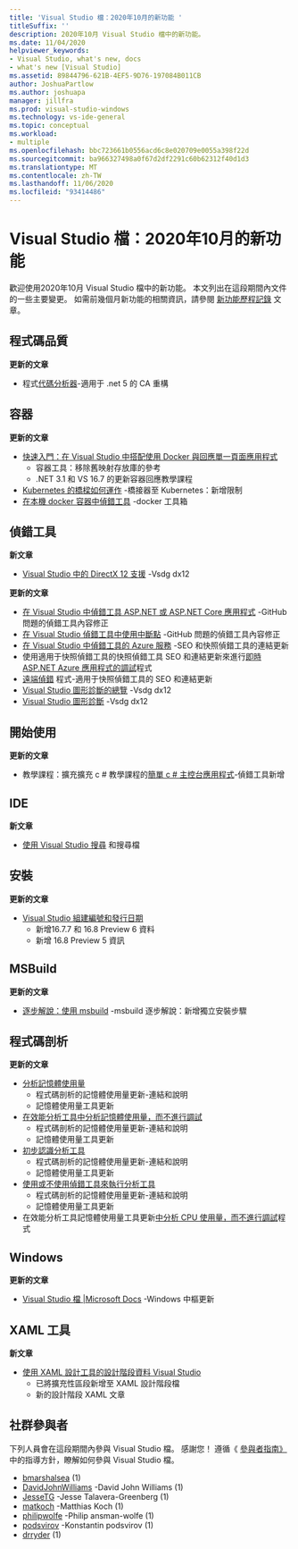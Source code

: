 ```yaml
---
title: 'Visual Studio 檔：2020年10月的新功能 '
titleSuffix: ''
description: 2020年10月 Visual Studio 檔中的新功能。
ms.date: 11/04/2020
helpviewer_keywords:
- Visual Studio, what's new, docs
- what's new [Visual Studio]
ms.assetid: 89844796-621B-4EF5-9D76-197084B011CB
author: JoshuaPartlow
ms.author: joshuapa
manager: jillfra
ms.prod: visual-studio-windows
ms.technology: vs-ide-general
ms.topic: conceptual
ms.workload:
- multiple
ms.openlocfilehash: bbc723661b0556acd6c8e020709e0055a398f22d
ms.sourcegitcommit: ba966327498a0f67d2df2291c60b62312f40d1d3
ms.translationtype: MT
ms.contentlocale: zh-TW
ms.lasthandoff: 11/06/2020
ms.locfileid: "93414486"
---
```

# <a name="visual-studio-docs-whats-new-for-october-2020"></a>Visual Studio 檔：2020年10月的新功能

歡迎使用2020年10月 Visual Studio 檔中的新功能。 本文列出在這段期間內文件的一些主要變更。 如需前幾個月新功能的相關資訊，請參閱 [新功能歷程記錄](whats-new-visual-studio-docs-history.md) 文章。

## <a name="code-quality"></a>程式碼品質

**更新的文章**
- 程式[代碼分析器](../code-quality/index.yml)-適用于 .net 5 的 CA 重構

## <a name="containers"></a>容器

**更新的文章**

- [快速入門：在 Visual Studio 中搭配使用 Docker 與回應單一頁面應用程式](../containers/container-tools-react.md)
  - 容器工具：移除舊映射存放庫的參考
  - .NET 3.1 和 VS 16.7 的更新容器回應教學課程
- [Kubernetes 的橋樑如何運作](../containers/overview-bridge-to-kubernetes.md) -橋接器至 Kubernetes：新增限制
- [在本機 docker 容器中偵錯工具](../containers/edit-and-refresh.md) -docker 工具箱

## <a name="debugger"></a>偵錯工具

**新文章**

- [Visual Studio 中的 DirectX 12 支援](../debugger/graphics/visual-studio-graphics-diagnostics-directx-12.md) -Vsdg dx12

**更新的文章**

- [在 Visual Studio 中偵錯工具 ASP.NET 或 ASP.NET Core 應用程式](../debugger/how-to-enable-debugging-for-aspnet-applications.md) -GitHub 問題的偵錯工具內容修正
- [在 Visual Studio 偵錯工具中使用中斷點](../debugger/using-breakpoints.md) -GitHub 問題的偵錯工具內容修正
- [在 Visual Studio 中偵錯工具的 Azure 服務](../debugger/debug-azure-apps.md) -SEO 和快照偵錯工具的連結更新
- 使用適用于快照偵錯工具的快照偵錯工具 SEO 和連結更新來進行[即時 ASP.NET Azure 應用程式的調試](../debugger/debug-live-azure-applications.md)程式
- [遠端偵錯](../debugger/remote-debugging.md) 程式-適用于快照偵錯工具的 SEO 和連結更新
- [Visual Studio 圖形診斷的總覽](../debugger/graphics/overview-of-visual-studio-graphics-diagnostics.md) -Vsdg dx12
- [Visual Studio 圖形診斷](../debugger/graphics/visual-studio-graphics-diagnostics.md) -Vsdg dx12

## <a name="get-started"></a>開始使用

**更新的文章**

- 教學課程：擴充擴充 c # 教學課程的[簡單 c # 主控台應用程式](../get-started/csharp/tutorial-console-part-2.md)-偵錯工具新增

## <a name="ide"></a>IDE

**新文章**

- [使用 Visual Studio 搜尋](./visual-studio-search.md) 和搜尋檔

## <a name="install"></a>安裝

**更新的文章**

- [Visual Studio 組建編號和發行日期](../install/visual-studio-build-numbers-and-release-dates.md)
  - 新增16.7.7 和 16.8 Preview 6 資料
  - 新增 16.8 Preview 5 資訊

## <a name="msbuild"></a>MSBuild

**更新的文章**

- [逐步解說：使用 msbuild](../msbuild/walkthrough-using-msbuild.md) -msbuild 逐步解說：新增獨立安裝步驟

## <a name="profiling"></a>程式碼剖析

**更新的文章**

- [分析記憶體使用量](../profiling/analyze-memory-usage.md)
  - 程式碼剖析的記憶體使用量更新-連結和說明
  - 記憶體使用量工具更新
- [在效能分析工具中分析記憶體使用量，而不進行調試](../profiling/memory-usage-without-debugging2.md)
  - 程式碼剖析的記憶體使用量更新-連結和說明
  - 記憶體使用量工具更新
- [初步認識分析工具](../profiling/profiling-feature-tour.md)
  - 程式碼剖析的記憶體使用量更新-連結和說明
  - 記憶體使用量工具更新
- [使用或不使用偵錯工具來執行分析工具](../profiling/running-profiling-tools-with-or-without-the-debugger.md)
  - 程式碼剖析的記憶體使用量更新-連結和說明
  - 記憶體使用量工具更新
- 在效能分析工具記憶體使用量工具更新[中分析 CPU 使用量，而不進行調試](../profiling/cpu-usage.md)程式

## <a name="windows"></a>Windows

**更新的文章**

- [Visual Studio 檔 |Microsoft Docs](../windows/index.yml) -Windows 中樞更新

## <a name="xaml-tools"></a>XAML 工具

**新文章**

- [使用 XAML 設計工具的設計階段資料 Visual Studio](../xaml-tools/xaml-designtime-data.md)
  - 已將擴充性區段新增至 XAML 設計階段檔
  - 新的設計階段 XAML 文章

## <a name="community-contributors"></a>社群參與者

下列人員會在這段期間內參與 Visual Studio 檔。 感謝您！ 遵循《 [參與者指南》](/contribute/)中的指導方針，瞭解如何參與 Visual Studio 檔。

- [bmarshalsea](https://github.com/bmarshalsea) (1) 
- [DavidJohnWilliams](https://github.com/DavidJohnWilliams) -David John Williams (1) 
- [JesseTG](https://github.com/JesseTG) -Jesse Talavera-Greenberg (1) 
- [matkoch](https://github.com/matkoch) -Matthias Koch (1) 
- [philipwolfe](https://github.com/philipwolfe) -Philip ansman-wolfe (1) 
- [podsvirov](https://github.com/podsvirov) -Konstantin podsvirov (1) 
- [drryder](https://github.com/drryder) (1) 

